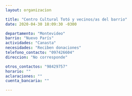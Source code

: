 ```yaml
---
layout: organizacion

title: "Centro Cultural Totó y vecinos/as del barrio"
date: 2020-04-30 18:09:30 -0300

departamento: "Montevideo"
barrio: "Nuevo París"
actividades: "Canasta"
necesidades: "Reciben donaciones"
telefono_contacto: "097426604"
direccion: "No corresponde"

otros_contactos: "98429757"
horario: ""
aclaraciones: ""
cuenta_bancaria: ""

---
```

